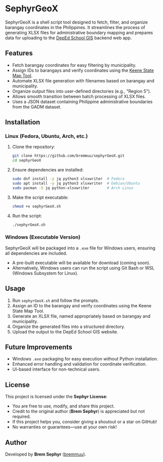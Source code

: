 # SephyrGeoX

SephyrGeoX is a shell script tool designed to fetch, filter, and organize barangay coordinates in the Philippines. It streamlines the process of generating XLSX files for administrative boundary mapping and prepares data for uploading to the [DepEd School GIS](https://depedschool.tekteachlms.com/) backend web app.

## Features
- Fetch barangay coordinates for easy filtering by municipality.
- Assign IDs to barangays and verify coordinates using the [Keene State Map Tool](https://www.keene.edu/campus/maps/tool/).
- Automate XLSX file generation with filenames based on barangay and municipality.
- Organize output files into user-defined directories (e.g., "Region 5").
- Allows smooth transition between batch processing of XLSX files.
- Uses a JSON dataset containing Philippine administrative boundaries from the GADM dataset.

## Installation
### Linux (Fedora, Ubuntu, Arch, etc.)
1. Clone the repository:
   ```sh
   git clone https://github.com/bremmuu/sephyrGeoX.git
   cd sephyrGeoX
   ```
2. Ensure dependencies are installed:
   ```sh
   sudo dnf install -y jq python3 xlsxwriter  # Fedora
   sudo apt install -y jq python3 xlsxwriter  # Debian/Ubuntu
   sudo pacman -S jq python-xlsxwriter        # Arch Linux
   ```
3. Make the script executable:
   ```sh
   chmod +x sephyrGeoX.sh
   ```
4. Run the script:
   ```sh
   ./sephyrGeoX.sh
   ```

### Windows (Executable Version)
SephyrGeoX will be packaged into a `.exe` file for Windows users, ensuring all dependencies are included.
- A pre-built executable will be available for download (coming soon).
- Alternatively, Windows users can run the script using Git Bash or WSL (Windows Subsystem for Linux).

## Usage
1. Run `sephyrGeoX.sh` and follow the prompts.
2. Assign an ID to the barangay and verify coordinates using the Keene State Map Tool.
3. Generate an XLSX file, named appropriately based on barangay and municipality.
4. Organize the generated files into a structured directory.
5. Upload the output to the DepEd School GIS website.

## Future Improvements
- Windows `.exe` packaging for easy execution without Python installation.
- Enhanced error handling and validation for coordinate verification.
- UI-based interface for non-technical users.

## License
This project is licensed under the **Sephyr License**:

- You are free to use, modify, and share this project.
- Credit to the original author (**Brem Sephyr**) is appreciated but not required.
- If this project helps you, consider giving a shoutout or a star on GitHub!
- No warranties or guarantees—use at your own risk!

## Author
Developed by **Brem Sephyr** ([bremmuu](https://github.com/bremmuu)).

